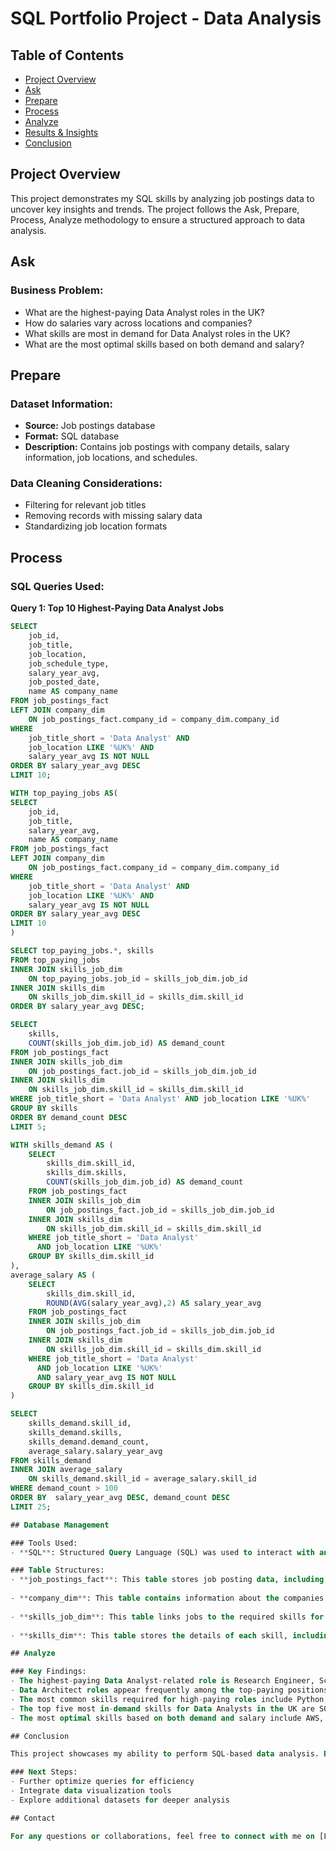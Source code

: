 # SQL Portfolio Project - Data Analysis

## Table of Contents
- [Project Overview](#project-overview)
- [Ask](#ask)
- [Prepare](#prepare)
- [Process](#process)
- [Analyze](#analyze)
- [Results & Insights](#results--insights)
- [Conclusion](#conclusion)

## Project Overview
This project demonstrates my SQL skills by analyzing job postings data to uncover key insights and trends. The project follows the Ask, Prepare, Process, Analyze methodology to ensure a structured approach to data analysis.

## Ask

### Business Problem:
- What are the highest-paying Data Analyst roles in the UK?
- How do salaries vary across locations and companies?
- What skills are most in demand for Data Analyst roles in the UK?
- What are the most optimal skills based on both demand and salary?

## Prepare

### Dataset Information:
- **Source:** Job postings database
- **Format:** SQL database
- **Description:** Contains job postings with company details, salary information, job locations, and schedules.

### Data Cleaning Considerations:
- Filtering for relevant job titles
- Removing records with missing salary data
- Standardizing job location formats

## Process

### SQL Queries Used:

**Query 1: Top 10 Highest-Paying Data Analyst Jobs**

```sql
SELECT
    job_id,
    job_title,
    job_location,
    job_schedule_type,
    salary_year_avg,
    job_posted_date,
    name AS company_name
FROM job_postings_fact
LEFT JOIN company_dim
    ON job_postings_fact.company_id = company_dim.company_id
WHERE
    job_title_short = 'Data Analyst' AND
    job_location LIKE '%UK%' AND 
    salary_year_avg IS NOT NULL
ORDER BY salary_year_avg DESC    
LIMIT 10;

WITH top_paying_jobs AS(
SELECT
    job_id,
    job_title,
    salary_year_avg,
    name AS company_name
FROM job_postings_fact
LEFT JOIN company_dim
    ON job_postings_fact.company_id = company_dim.company_id
WHERE
    job_title_short = 'Data Analyst' AND
    job_location LIKE '%UK%' AND 
    salary_year_avg IS NOT NULL
ORDER BY salary_year_avg DESC    
LIMIT 10 
)

SELECT top_paying_jobs.*, skills
FROM top_paying_jobs
INNER JOIN skills_job_dim
    ON top_paying_jobs.job_id = skills_job_dim.job_id
INNER JOIN skills_dim
    ON skills_job_dim.skill_id = skills_dim.skill_id
ORDER BY salary_year_avg DESC;

SELECT 
    skills,
    COUNT(skills_job_dim.job_id) AS demand_count
FROM job_postings_fact
INNER JOIN skills_job_dim
    ON job_postings_fact.job_id = skills_job_dim.job_id
INNER JOIN skills_dim
    ON skills_job_dim.skill_id = skills_dim.skill_id
WHERE job_title_short = 'Data Analyst' AND job_location LIKE '%UK%'   
GROUP BY skills
ORDER BY demand_count DESC    
LIMIT 5;

WITH skills_demand AS (
    SELECT 
        skills_dim.skill_id,
        skills_dim.skills,
        COUNT(skills_job_dim.job_id) AS demand_count
    FROM job_postings_fact
    INNER JOIN skills_job_dim
        ON job_postings_fact.job_id = skills_job_dim.job_id
    INNER JOIN skills_dim
        ON skills_job_dim.skill_id = skills_dim.skill_id
    WHERE job_title_short = 'Data Analyst' 
      AND job_location LIKE '%UK%'   
    GROUP BY skills_dim.skill_id
), 
average_salary AS (
    SELECT 
        skills_dim.skill_id,
        ROUND(AVG(salary_year_avg),2) AS salary_year_avg
    FROM job_postings_fact
    INNER JOIN skills_job_dim
        ON job_postings_fact.job_id = skills_job_dim.job_id
    INNER JOIN skills_dim
        ON skills_job_dim.skill_id = skills_dim.skill_id
    WHERE job_title_short = 'Data Analyst' 
      AND job_location LIKE '%UK%' 
      AND salary_year_avg IS NOT NULL
    GROUP BY skills_dim.skill_id
)

SELECT 
    skills_demand.skill_id,
    skills_demand.skills,
    skills_demand.demand_count,
    average_salary.salary_year_avg
FROM skills_demand
INNER JOIN average_salary
    ON skills_demand.skill_id = average_salary.skill_id
WHERE demand_count > 100    
ORDER BY  salary_year_avg DESC, demand_count DESC
LIMIT 25;

## Database Management

### Tools Used:
- **SQL**: Structured Query Language (SQL) was used to interact with and manipulate the database in this project. SQL allows for querying, cleaning, and performing data analysis to uncover insights from the job postings data.

### Table Structures:
- **job_postings_fact**: This table stores job posting data, including job ID, title, location, salary, company ID, and posting date. It serves as the central table in the analysis.
  
- **company_dim**: This table contains information about the companies posting the job advertisements, including company ID, name, industry, and company size.
  
- **skills_job_dim**: This table links jobs to the required skills for those roles, allowing for a many-to-many relationship between jobs and skills.
  
- **skills_dim**: This table stores the details of each skill, including skill ID and skill name, and is linked to the `skills_job_dim` table to identify the skills required for each job.

## Analyze

### Key Findings:
- The highest-paying Data Analyst-related role is Research Engineer, Science at DeepMind in London, with an annual salary of £177,283.
- Data Architect roles appear frequently among the top-paying positions, with salaries around £165,000.
- The most common skills required for high-paying roles include Python, SQL, C++, Pandas, TensorFlow, and AWS.
- The top five most in-demand skills for Data Analysts in the UK are SQL, Excel, Power BI, Python, and Tableau.
- The most optimal skills based on both demand and salary include AWS, Oracle, SQL Server, Azure, PowerPoint, GDPR, Power BI, and Python.

## Conclusion

This project showcases my ability to perform SQL-based data analysis. By following the structured approach, I was able to extract meaningful insights that could support job seekers in identifying high-paying opportunities in the UK Data Analyst job market.

### Next Steps:
- Further optimize queries for efficiency
- Integrate data visualization tools
- Explore additional datasets for deeper analysis

## Contact

For any questions or collaborations, feel free to connect with me on [LinkedIn/GitHub].